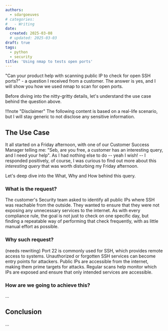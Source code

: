 ```yaml
---
authors:
  - sdargoeuves
# categories:
#   - Writing
date:
  created: 2025-03-08
  # updated: 2025-03-03
draft: true
tags:
  - python
  - security
title: 'Using nmap to tests open ports'
---
```


"Can your product help with scanning public IP to check for open SSH ports?" - a question I received from a customer. The answer is yes, and I will show you how we used nmap to scan for open ports.
<!-- more -->

Before diving into the nitty-gritty details, let's understand the use case behind the question above.

!!!note "Disclaimer"
    The following content is based on a real-life scenario, but I will stay generic to not disclose any sensitive information.

## The Use Case

It all started on a Friday afternoon, with one of our Customer Success Manager telling me: "Seb, are you free, a customer has an interesting query, and I need your help". As I had nothing else to do -- yeah I wish! -- I responded positively, of course, I was curious to find out more about this *interesting query* that was worth disturbing my Friday afternoon.

Let's deep dive into the What, Why and How behind this query.

### What is the request?

The customer's Security team asked to identify all public IPs where SSH was reachable from the outside. They wanted to ensure that they were not exposing any unnecessary services to the internet.
As with every compliance rule, the goal is not just to check on one specific day, but finding a repeatable way of performing that check frequently, with as little manual effort as possible.

### Why such request?

(needs rewriting)
Port 22 is commonly used for SSH, which provides remote access to systems. Unauthorized or forgotten SSH services can become entry points for attackers.
Public IPs are accessible from the internet, making them prime targets for attacks.
Regular scans help monitor which IPs are exposed and ensure that only intended services are accessible.

### How are we going to achieve this?

...

## Conclusion

...

